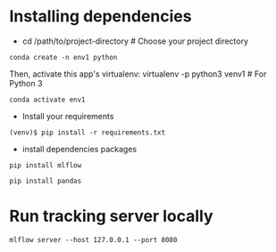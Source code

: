 
# Installing dependencies 
- cd /path/to/project-directory      # Choose your project directory
```
conda create -n env1 python
```
Then, activate this app's virtualenv: virtualenv -p python3 venv1  # For Python 3
```
conda activate env1
```

- Install your requirements
```
(venv)$ pip install -r requirements.txt
```
- install dependencies packages 
```
pip install mlflow
```
```
pip install pandas
```
# Run tracking server locally 
```
mlflow server --host 127.0.0.1 --port 8080
```
